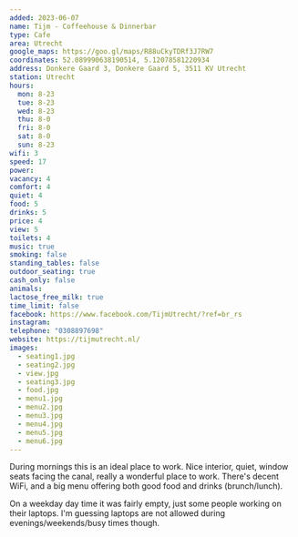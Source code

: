 ```yaml
---
added: 2023-06-07
name: Tijm - Coffeehouse & Dinnerbar
type: Cafe
area: Utrecht
google_maps: https://goo.gl/maps/R88uCkyTDRf3J7RW7
coordinates: 52.089990638190514, 5.12078581220934
address: Donkere Gaard 3, Donkere Gaard 5, 3511 KV Utrecht
station: Utrecht
hours:
  mon: 8-23
  tue: 8-23
  wed: 8-23
  thu: 8-0
  fri: 8-0
  sat: 8-0
  sun: 8-23
wifi: 3
speed: 17
power: 
vacancy: 4
comfort: 4
quiet: 4
food: 5
drinks: 5
price: 4
view: 5
toilets: 4
music: true
smoking: false
standing_tables: false
outdoor_seating: true
cash_only: false
animals: 
lactose_free_milk: true
time_limit: false
facebook: https://www.facebook.com/TijmUtrecht/?ref=br_rs
instagram: 
telephone: "0308897698"
website: https://tijmutrecht.nl/
images:
  - seating1.jpg
  - seating2.jpg
  - view.jpg
  - seating3.jpg
  - food.jpg
  - menu1.jpg
  - menu2.jpg
  - menu3.jpg
  - menu4.jpg
  - menu5.jpg
  - menu6.jpg
---
```


During mornings this is an ideal place to work. Nice interior, quiet, window seats facing the canal, really a wonderful place to work. There's decent WiFi, and a big menu offering both good food and drinks (brunch/lunch).

On a weekday day time it was fairly empty, just some people working on their laptops. I'm guessing laptops are not allowed during evenings/weekends/busy times though.